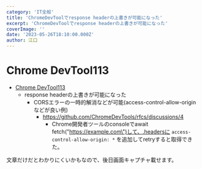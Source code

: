 ```yaml
---
category: 'IT全般'
title: 'ChromeDevToolでresponse headerの上書きが可能になった'
excerpt: 'ChromeDevToolでresponse headerの上書きが可能になった'
coverImage: ''
date: '2023-05-26T18:10:00.000Z'
author: 江口
---
```


# Chrome DevTool113

- [Chrome DevTool113](https://developer.chrome.com/blog/new-in-devtools-113/)
	- response headerの上書きが可能になった
		- CORSエラーの一時的解消などが可能(access-control-allow-originなどが良い例)
			- https://github.com/ChromeDevTools/rfcs/discussions/4
				- Chrome開発者ツールのconsoleでawait fetch(\"https://example.com\")して、.headersに `access-control-allow-origin: *` を追加してretryすると取得できた。

文章だけだとわかりにくいかもなので、後日画面キャプチャ載せます。
